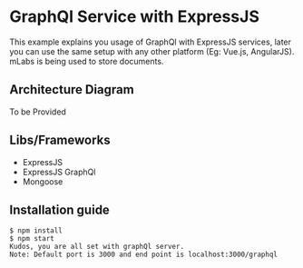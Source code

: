 # GraphQl Service with ExpressJS

This example explains you usage of GraphQl with ExpressJS services, later you can use the same setup with any other platform (Eg: Vue.js, AngularJS). mLabs is being used to store documents.

## Architecture Diagram
To be Provided

## Libs/Frameworks
<ul>
  <li>ExpressJS</li>
  <li>ExpressJS GraphQl</li>
  <li>Mongoose</li>
</ul>

## Installation guide

```
$ npm install
$ npm start
Kudos, you are all set with graphQl server.
Note: Default port is 3000 and end point is localhost:3000/graphql
```
